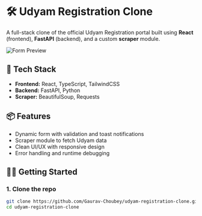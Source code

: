 # 🛠️ Udyam Registration Clone

A full-stack clone of the official Udyam Registration portal built using **React** (frontend), **FastAPI** (backend), and a custom **scraper** module.

![Form Preview](scraper/udyam-ui/public/assets/form.png)

## 🚀 Tech Stack

- **Frontend:** React, TypeScript, TailwindCSS
- **Backend:** FastAPI, Python
- **Scraper:** BeautifulSoup, Requests

## 📦 Features

- Dynamic form with validation and toast notifications
- Scraper module to fetch Udyam data
- Clean UI/UX with responsive design
- Error handling and runtime debugging

## 🧑‍💻 Getting Started

### 1. Clone the repo

```bash
git clone https://github.com/Gaurav-Choubey/udyam-registration-clone.git
cd udyam-registration-clone
